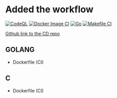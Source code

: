 # Added the workflow

[![CodeQL](https://github.com/dipankardas011/Learn-Github-Actions/actions/workflows/codeql.yml/badge.svg)](https://github.com/dipankardas011/Learn-Github-Actions/actions/workflows/codeql.yml)
[![Docker Image CI](https://github.com/dipankardas011/Learn-Github-Actions/actions/workflows/docker-image.yml/badge.svg)](https://github.com/dipankardas011/Learn-Github-Actions/actions/workflows/docker-image.yml)
[![Go](https://github.com/dipankardas011/Learn-Github-Actions/actions/workflows/go.yml/badge.svg)](https://github.com/dipankardas011/Learn-Github-Actions/actions/workflows/go.yml)
[![Makefile CI](https://github.com/dipankardas011/Learn-Github-Actions/actions/workflows/makefile.yml/badge.svg)](https://github.com/dipankardas011/Learn-Github-Actions/actions/workflows/makefile.yml)

[Github link to the CD repo](https://github.com/dipankardas011/Learn-Github-Actions-cd)
## GOLANG

* Dockerfile (CI)

## C
* Dockerfile (CI)
